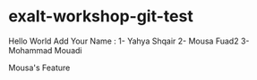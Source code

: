 # exalt-workshop-git-test
Hello World
Add Your Name : 
1- Yahya Shqair 
2- Mousa Fuad2
3-Mohammad Mouadi

Mousa's Feature